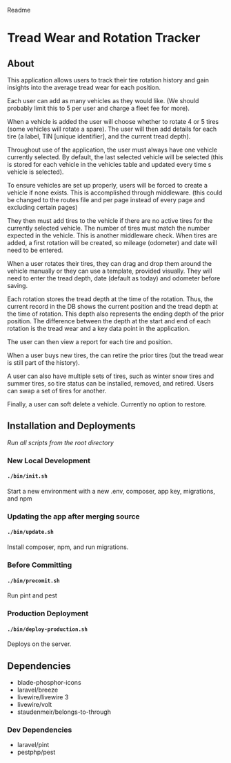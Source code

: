 Readme

# Tread Wear and Rotation Tracker

## About

This application allows users to track their tire rotation history and gain insights into the average tread wear for each position.

Each user can add as many vehicles as they would like. (We should probably limit this to 5 per user and charge a fleet fee for more).

When a vehicle is added the user will choose whether to rotate 4 or 5 tires (some vehicles will rotate a spare). The user will then add details for each tire (a label, TIN [unique identifier], and the current tread depth).

Throughout use of the application, the user must always have one vehicle currently selected.  By default, the last selected vehicle will be selected (this is stored for each vehicle in the vehicles table and updated every time s vehicle is selected).

To ensure vehicles are set up properly, users will be forced to create a vehicle if none exists. This is accomplished through middleware.
(this could be changed to the routes file and per page instead of every page and excluding certain pages)

They then must add tires to the vehicle if there are no active tires for the currently selected vehicle.  The number of tires must match the number expected in the vehicle.  This is another middleware check.  When tires are added, a first rotation will be created, so mileage (odometer) and date will need to be entered.

When a user rotates their tires, they can drag and drop them around the vehicle manually or they can use a template, provided visually.  They will need to enter the tread depth, date (default as today) and odometer before saving.

Each rotation stores the tread depth at the time of the rotation.  Thus, the current record in the DB shows the current position and the tread depth at the time of rotation. This depth also represents the ending depth of the prior position.  The difference between the depth at the start and end of each rotation is the tread wear and a key data point in the application.

The user can then view a report for each tire and position.

When a user buys new tires, the can retire the prior tires (but the tread wear is still part of the history).

A user can also have multiple sets of tires, such as winter snow tires and summer tires, so tire status can be installed, removed, and retired.  Users can swap a set of tires for another.

Finally, a user can soft delete a vehicle. Currently no option to restore.

## Installation and Deployments

*Run all scripts from the root directory*

### New Local Development

#### `./bin/init.sh`

Start a new environment with a new .env, composer, app key, migrations, and npm


### Updating the app after merging source

#### `./bin/update.sh`

Install composer, npm, and run migrations.

### Before Committing

#### `./bin/precomit.sh`

Run pint and pest

### Production Deployment

#### `./bin/deploy-production.sh`

Deploys on the server.  

## Dependencies

- blade-phosphor-icons 
- laravel/breeze
- livewire/livewire 3
- livewire/volt
- staudenmeir/belongs-to-through 

### Dev Dependencies

- laravel/pint
- pestphp/pest
